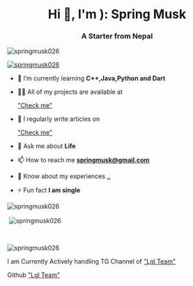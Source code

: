 <h1 align="center">Hi 👋, I'm ): Spring Musk</h1>
<h3 align="center">A Starter from Nepal</h3>

<p align="left"> <img src="https://komarev.com/ghpvc/?username=springmusk026&label=Profile%20views&color=0e75b6&style=flat" alt="springmusk026" /> </p>

<p align="left"> <a href="https://github.com/ryo-ma/github-profile-trophy"><img src="https://github-profile-trophy.vercel.app/?username=springmusk026" alt="springmusk026" /></a> </p>

- 🌱 I’m currently learning **C++,Java,Python and Dart**

- 👨‍💻 All of my projects are available at <p> <a href="https://github.com/springmusk026" target="blank">"Check me"</a> </p>

- 📝 I regularly write articles on <p> <a href="https://muskmods.com" target="blank">"Check me"</a> </p>

- 💬 Ask me about **Life**

- 📫 How to reach me **springmusk@gmail.com**

- 📄 Know about my experiences [..](..)

- ⚡ Fun fact **I am single**

<p><img align="left" src="https://github-readme-stats.vercel.app/api/top-langs?username=springmusk026&show_icons=true&locale=en&layout=compact" alt="springmusk026" /></p>

<br>
<p>&nbsp;<img align="center" src="https://github-readme-stats.vercel.app/api?username=springmusk026&show_icons=true&locale=en" alt="springmusk026" /></p>

<br>
<p><img align="center" src="https://github-readme-streak-stats.herokuapp.com/?user=springmusk026&" alt="springmusk026" /></p>

<p>I am Currently Actively handling TG Channel of <a href="https://t.me/Layout_musk" target="blank">"Lgl Team"</a> </p>

<p>Github <a href="https://github.com/LGLTeam" target="blank">"Lgl Team"</a> </p>
